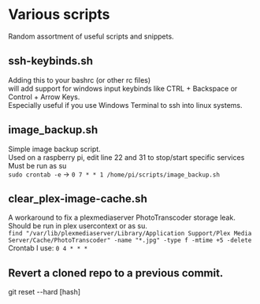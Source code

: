 # Various scripts
Random assortment of useful scripts and snippets.

## ssh-keybinds.sh
Adding this to your bashrc (or other rc files)\
will add support for windows input keybinds like CTRL + Backspace or Control + Arrow Keys.\
Especially useful if you use Windows Terminal to ssh into linux systems.

## image_backup.sh
Simple image backup script.\
Used on a raspberry pi, edit line 22 and 31 to stop/start specific services\
Must be run as su\
`sudo crontab -e` -> `0 7 * * 1 /home/pi/scripts/image_backup.sh`

## clear_plex-image-cache.sh
A workaround to fix a plexmediaserver PhotoTranscoder storage leak.\
Should be run in plex usercontext or as su.\
`find "/var/lib/plexmediaserver/Library/Application Support/Plex Media Server/Cache/PhotoTranscoder" -name "*.jpg" -type f -mtime +5 -delete`\
Crontab I use: `0 4 * * *`

## Revert a cloned repo to a previous commit.
git reset --hard [hash]
